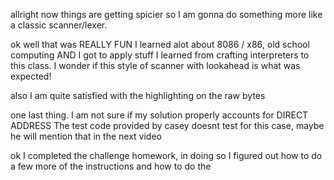 allright now things are getting spicier so I am gonna do something more like a
classic scanner/lexer. 

ok well that was REALLY FUN
I learned alot about 8086 / x86, old school computing
AND I got to apply stuff I learned from crafting interpreters to this class. I wonder if this style of scanner with lookahead is what was expected! 

also I am quite satisfied with the highlighting on the raw bytes

one last thing. I am not sure if my solution properly accounts for DIRECT ADDRESS
The test code provided by casey doesnt test for this case, maybe he will mention that in the next video

ok I completed the challenge homework, in doing so I figured out how to do
a few more of the instructions and how to do the 
